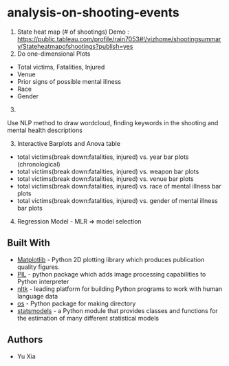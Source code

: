 # analysis-on-shooting-events
1) State heat map (# of shootings)
Demo : https://public.tableau.com/profile/rain7053#!/vizhome/shootingsummary/Stateheatmapofshootings?publish=yes
2) Do one-dimensional Plots
- Total victims, Fatalities, Injured
- Venue
- Prior signs of possible mental illness
- Race
- Gender
3)
Use NLP method to draw wordcloud, finding keywords in the shooting and mental health descriptions

3) Interactive Barplots and Anova table
- total victims(break down:fatalities, injured) vs. year bar plots (chronological)
- total victims(break down:fatalities, injured) vs. weapon bar plots
- total victims(break down:fatalities, injured) vs. venue bar plots
- total victims(break down:fatalities, injured) vs. race of mental illness bar plots 
- total victims(break down:fatalities, injured) vs. gender of mental illness bar plots 

4) Regression Model - MLR => model selection

## Built With
* [Matplotlib](https://matplotlib.org/) - Python 2D plotting library which produces publication quality figures.
* [PIL](https://pillow.readthedocs.io/en/stable/) - python package which adds image processing capabilities to Python interpreter
* [nltk](https://www.nltk.org/) - leading platform for building Python programs to work with human language data
* [os](https://docs.python.org/3/library/os.html) - Python package for making directory
* [statsmodels](https://www.statsmodels.org/stable/index.html) -  a Python module that provides classes and functions for the estimation of many different statistical models

## Authors
* Yu Xia
